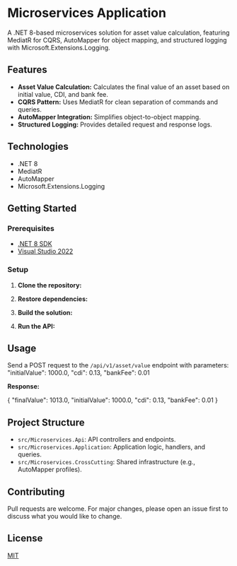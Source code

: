 # Microservices Application

A .NET 8-based microservices solution for asset value calculation, featuring MediatR for CQRS, AutoMapper for object mapping, and structured logging with Microsoft.Extensions.Logging.

## Features

- **Asset Value Calculation:** Calculates the final value of an asset based on initial value, CDI, and bank fee.
- **CQRS Pattern:** Uses MediatR for clean separation of commands and queries.
- **AutoMapper Integration:** Simplifies object-to-object mapping.
- **Structured Logging:** Provides detailed request and response logs.

## Technologies

- .NET 8
- MediatR
- AutoMapper
- Microsoft.Extensions.Logging

## Getting Started

### Prerequisites

- [.NET 8 SDK](https://dotnet.microsoft.com/download/dotnet/8.0)
- [Visual Studio 2022](https://visualstudio.microsoft.com/vs/)

### Setup

1. **Clone the repository:**
   

2. **Restore dependencies:**


3. **Build the solution:**
   

4. **Run the API:**
   

## Usage

Send a POST request to the `/api/v1/asset/value` endpoint with parameters: "initialValue": 1000.0, "cdi": 0.13, "bankFee": 0.01 


**Response:**

{ "finalValue": 1013.0, "initialValue": 1000.0, "cdi": 0.13, "bankFee": 0.01 }   

## Project Structure

- `src/Microservices.Api`: API controllers and endpoints.
- `src/Microservices.Application`: Application logic, handlers, and queries.
- `src/Microservices.CrossCutting`: Shared infrastructure (e.g., AutoMapper profiles).

## Contributing

Pull requests are welcome. For major changes, please open an issue first to discuss what you would like to change.

## License

[MIT](LICENSE)
   